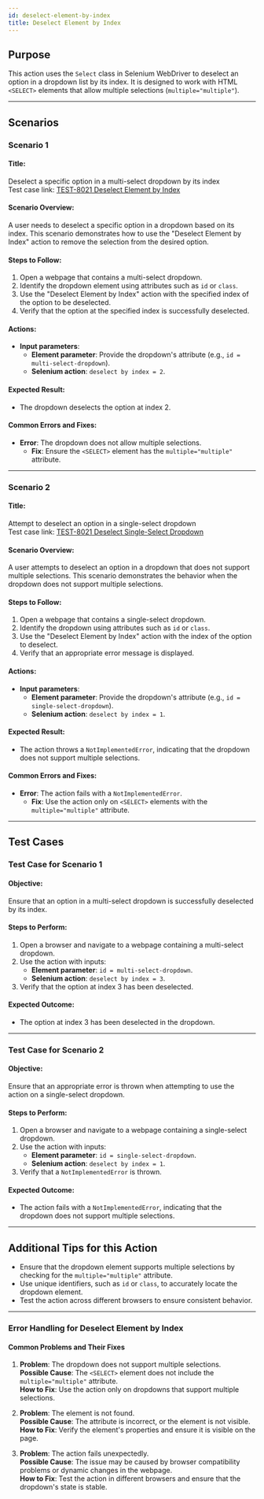 ```yaml
---
id: deselect-element-by-index
title: Deselect Element by Index
---
```


## Purpose
This action uses the `Select` class in Selenium WebDriver to deselect an option in a dropdown list by its index. It is designed to work with HTML `<SELECT>` elements that allow multiple selections (`multiple="multiple"`).

---

## Scenarios

### Scenario 1

#### Title:
Deselect a specific option in a multi-select dropdown by its index  
Test case link: [TEST-8021 Deselect Element by Index](https://zeuz.zeuz.ai/Home/ManageTestCases/Edit/TEST-8021/#parentHorizontalTab2)

#### Scenario Overview:
A user needs to deselect a specific option in a dropdown based on its index. This scenario demonstrates how to use the "Deselect Element by Index" action to remove the selection from the desired option.

#### Steps to Follow:
1. Open a webpage that contains a multi-select dropdown.
2. Identify the dropdown element using attributes such as `id` or `class`.
3. Use the "Deselect Element by Index" action with the specified index of the option to be deselected.
4. Verify that the option at the specified index is successfully deselected.

#### Actions:
- **Input parameters**:
  - **Element parameter**: Provide the dropdown's attribute (e.g., `id = multi-select-dropdown`).
  - **Selenium action**: `deselect by index = 2`.

#### Expected Result:
- The dropdown deselects the option at index 2.

#### Common Errors and Fixes:
- **Error**: The dropdown does not allow multiple selections.
  - **Fix**: Ensure the `<SELECT>` element has the `multiple="multiple"` attribute.

---

### Scenario 2

#### Title:
Attempt to deselect an option in a single-select dropdown  
Test case link: [TEST-8021 Deselect Single-Select Dropdown](https://zeuz.zeuz.ai/Home/ManageTestCases/Edit/TEST-8021/#parentHorizontalTab2)

#### Scenario Overview:
A user attempts to deselect an option in a dropdown that does not support multiple selections. This scenario demonstrates the behavior when the dropdown does not support multiple selections.

#### Steps to Follow:
1. Open a webpage that contains a single-select dropdown.
2. Identify the dropdown using attributes such as `id` or `class`.
3. Use the "Deselect Element by Index" action with the index of the option to deselect.
4. Verify that an appropriate error message is displayed.

#### Actions:
- **Input parameters**:
  - **Element parameter**: Provide the dropdown's attribute (e.g., `id = single-select-dropdown`).
  - **Selenium action**: `deselect by index = 1`.

#### Expected Result:
- The action throws a `NotImplementedError`, indicating that the dropdown does not support multiple selections.

#### Common Errors and Fixes:
- **Error**: The action fails with a `NotImplementedError`.
  - **Fix**: Use the action only on `<SELECT>` elements with the `multiple="multiple"` attribute.

---

## Test Cases

### Test Case for Scenario 1

#### Objective:
Ensure that an option in a multi-select dropdown is successfully deselected by its index.

#### Steps to Perform:
1. Open a browser and navigate to a webpage containing a multi-select dropdown.
2. Use the action with inputs:
   - **Element parameter**: `id = multi-select-dropdown`.
   - **Selenium action**: `deselect by index = 3`.
3. Verify that the option at index 3 has been deselected.

#### Expected Outcome:
- The option at index 3 has been deselected in the dropdown.

---

### Test Case for Scenario 2

#### Objective:
Ensure that an appropriate error is thrown when attempting to use the action on a single-select dropdown.

#### Steps to Perform:
1. Open a browser and navigate to a webpage containing a single-select dropdown.
2. Use the action with inputs:
   - **Element parameter**: `id = single-select-dropdown`.
   - **Selenium action**: `deselect by index = 1`.
3. Verify that a `NotImplementedError` is thrown.

#### Expected Outcome:
- The action fails with a `NotImplementedError`, indicating that the dropdown does not support multiple selections.

---

## Additional Tips for this Action
- Ensure that the dropdown element supports multiple selections by checking for the `multiple="multiple"` attribute.
- Use unique identifiers, such as `id` or `class`, to accurately locate the dropdown element.
- Test the action across different browsers to ensure consistent behavior.

---

### Error Handling for Deselect Element by Index

#### Common Problems and Their Fixes
1. **Problem**: The dropdown does not support multiple selections.  
   **Possible Cause**: The `<SELECT>` element does not include the `multiple="multiple"` attribute.  
   **How to Fix**: Use the action only on dropdowns that support multiple selections.

2. **Problem**: The element is not found.  
   **Possible Cause**: The attribute is incorrect, or the element is not visible.  
   **How to Fix**: Verify the element's properties and ensure it is visible on the page.

3. **Problem**: The action fails unexpectedly.  
   **Possible Cause**: The issue may be caused by browser compatibility problems or dynamic changes in the webpage.  
   **How to Fix**: Test the action in different browsers and ensure that the dropdown's state is stable.